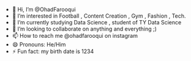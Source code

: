 - 👋 Hi, I’m @OhadFarooqui
- 👀 I’m interested in Football , Content Creation , Gym , Fashion , Tech.
- 🌱 I’m currently studying Data Science , student of TY Data Science
- 💞️ I’m looking to collaborate on anything and everything ;)
- 📫 How to reach me @ohadfarooqui on instagram 
- 😄 Pronouns: He/Him
- ⚡ Fun fact: my birth date is 1234

<!---
OhadFarooqui/OhadFarooqui is a ✨ special ✨ repository because its `README.md` (this file) appears on your GitHub profile.
You can click the Preview link to take a look at your changes.
--->
